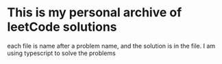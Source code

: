 # This is my personal archive of leetCode solutions

each file is name after a problem name, and the solution is in the file.
I am using typescript to solve the problems
